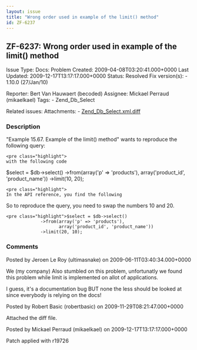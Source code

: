 ```yaml
---
layout: issue
title: "Wrong order used in example of the limit() method"
id: ZF-6237
---
```


ZF-6237: Wrong order used in example of the limit() method
----------------------------------------------------------

 Issue Type: Docs: Problem Created: 2009-04-08T03:20:41.000+0000 Last Updated: 2009-12-17T13:17:17.000+0000 Status: Resolved Fix version(s): - 1.10.0 (27/Jan/10)
 
 Reporter:  Bert Van Hauwaert (becoded)  Assignee:  Mickael Perraud (mikaelkael)  Tags: - Zend\_Db\_Select
 
 Related issues: 
 Attachments: - [Zend\_Db\_Select.xml.diff](/issues/secure/attachment/12437/Zend_Db_Select.xml.diff)
 
### Description

"Example 15.67. Example of the limit() method" wants to reproduce the following query:

 
    <pre class="highlight">
    with the following code


$select = $db->select() ->from(array('p' => 'products'), array('product\_id', 'product\_name')) ->limit(10, 20);

 
    <pre class="highlight">
    In the API reference, you find the following


So to reproduce the query, you need to swap the numbers 10 and 20.

 
    <pre class="highlight">$select = $db->select()
                 ->from(array('p' => 'products'),
                        array('product_id', 'product_name'))
                 ->limit(20, 10);

 

 

### Comments

Posted by Jeroen Le Roy (ultimasnake) on 2009-06-11T03:40:34.000+0000

We (my company) Also stumbled on this problem, unfortunatly we found this problem while limit is implemented on allot of applications.

I guess, it's a documentation bug BUT none the less should be looked at since everybody is relying on the docs!

 

 

Posted by Robert Basic (robertbasic) on 2009-11-29T08:21:47.000+0000

Attached the diff file.

 

 

Posted by Mickael Perraud (mikaelkael) on 2009-12-17T13:17:17.000+0000

Patch applied with r19726

 

 